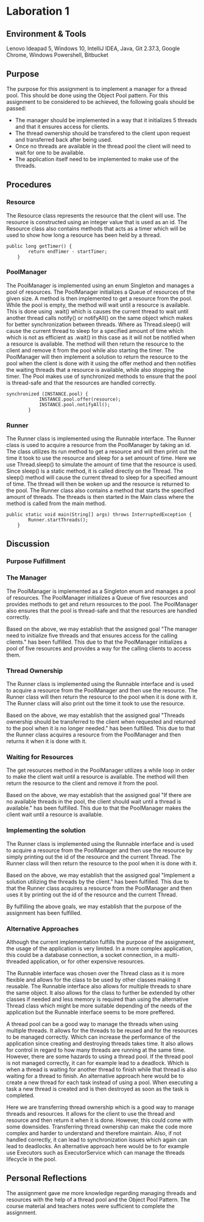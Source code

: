 # Laboration 1

## Environment & Tools
Lenovo Ideapad 5, Windows 10, IntelliJ IDEA, Java, Git 2.37.3, Google Chrome, Windows Powershell, Bitbucket

## Purpose
The purpose for this assignment is to implement a manager for a thread pool. This should be done using the Object Pool pattern.
For this assignment to be considered to be achieved, the following goals should be passed:
* The manager should be implemented in a way that it initializes 5 threads and that it ensures access for clients.
* The thread ownership should be transfered to the client upon request and transferred back after being used.
* Once no threads are available in the thread pool the client will need to wait for one to be available.
* The application itself need to be implemented to make use of the threads.


## Procedures

### Resource
The Resource class represents the resource that the client will use. The resource
is constructed using an integer value that is used as an id. The Resource class also contains methods that acts as a
timer which will be used to show how long a resource has been held by a thread.
```
public long getTimer() {
        return endTimer - startTimer;
    }
```

### PoolManager
The PoolManager is implemented using an enum Singleton and manages a pool of resources. The PoolManager initializes
a Queue of resources of the given size. A method is then implemented to get a resource from the pool. While the pool is
empty, the method will wait until a resource is available. This is done using .wait() which is causes the current thread to
wait until another thread calls notify() or notifyAll() on the same object which makes for better synchronization
between threads. Where as Thread.sleep() will cause the current thread to sleep for a specified amount of time which
which is not as efficient as .wait() in this case as it will not be notified when a resource is available.
The method will then return the resource to the client
and remove it from the pool while also starting the timer.
The PoolManager will then implement a solution to return the resource to the pool when the client is done with it using
the offer method and then notifies the waiting threads that a resource is available, while also stopping the timer.
The Pool makes use of synchronized methods to ensure that the pool is thread-safe and that the resources are handled
correctly.
```
synchronized (INSTANCE.pool) {
            INSTANCE.pool.offer(resource);
            INSTANCE.pool.notifyAll();
        }
```

### Runner
The Runner class is implemented using the Runnable interface. The Runner class is used to acquire a resource from the
PoolManager by taking an id. The class utilizes its run method to get a resource and will then print out the time it 
took to use the resource and sleep for a set amount of time. Here we use Thread.sleep() to simulate the amount of time
that the resource is used. Since sleep() is a static method, it is called directly on the Thread. 
The sleep() method will cause the current thread to sleep for a specified amount of time. The thread will then be woken
up and the resource is returned to the pool. The Runner class also contains a method that starts the specified amount of threads.
The threads is then started in the Main class where the method is called from the main method.
```
public static void main(String[] args) throws InterruptedException {
        Runner.startThreads();
    }
```

## Discussion
### Purpose Fulfillment

### The Manager
The PoolManager is implemented as a Singleton enum and manages a pool of resources. The PoolManager initializes a Queue
of five resources and provides methods to get and return resources to the pool. The PoolManager also ensures that the pool
is thread-safe and that the resources are handled correctly.

Based on the above, we may establish that the assigned goal "The manager need to initialize five threads and that ensures
access for the calling clients." has been fulfilled. This due to that the PoolManager initializes a pool of five resources
and provides a way for the calling clients to access them.

### Thread Ownership
The Runner class is implemented using the Runnable interface and is used to acquire a resource from the PoolManager and
then use the resource. The Runner class will then return the resource to the pool when it is done with it. The Runner class
will also print out the time it took to use the resource.

Based on the above, we may establish that the assigned goal "Threads ownership should be transferred to the client when
requested and returned to the pool when it is no longer needed." has been fulfilled. This due to that the Runner class
acquires a resource from the PoolManager and then returns it when it is done with it.

### Waiting for Resources
The get resources method in the PoolManager utilizes a while loop in order to make the client wait until a resource is
available. The method will then return the resource to the client and remove it from the pool.

Based on the above, we may establish that the assigned goal "If there are no available threads in the pool, the client
should wait until a thread is available." has been fulfilled. This due to that the PoolManager makes the client wait until
a resource is available.

### Implementing the solution
The Runner class is implemented using the Runnable interface and is used to acquire a resource from the PoolManager and
then use the resource by simply printing out the id of the resource and the current Thread.
The Runner class will then return the resource to the pool when it is done with it.

Based on the above, we may establish that the assigned goal "Implement a solution utilizing the threads by the client."
has been fulfilled. This due to that the Runner class acquires a resource from the PoolManager and then uses it by
printing out the id of the resource and the current Thread.

By fulfilling the above goals, we may establish that the purpose of the assignment has been fulfilled.

### Alternative Approaches
Although the current implementation fulfills the purpose of the assignment, the usage of the application
is very limited. In a more complex application, this could be a database connection, a socket connection, 
in a multi-threaded application, or for other expensive resources.

The Runnable interface was chosen over the Thread class as it is more flexible and allows for the class to be used
by other classes making it reusable. The Runnable interface also allows for multiple threads to share the same object.
It also allows for the class to further be extended by other classes if needed and less memory is required than
using the alternative Thread class which might be more suitable depending of the needs of the application but the 
Runnable interface seems to be more preffered.

A thread pool can be a good way to manage the threads when using multiple threads. It allows for the
threads to be reused and for the resources to be managed correctly. Which can increase the performance of the application
since creating and destroying threads takes time. It also allows for control in regard to how many threads are running
at the same time. However, there are some hazards to using a thread pool. If the thread pool is not managed correctly,
it can for example lead to a deadlock. Which is when a thread is waiting for another thread to finish while that thread
is also waiting for a thread to finish. An alternative approach here would be to create a new thread for each task
instead of using a pool. When executing a task a new thread is created and is then destroyed as soon as the task is completed.

Here we are transferring thread ownership which is a good way to manage threads and resources. It allows for the client
to use the thread and resource and then return it when it is done. 
However, this could come with some downsides. Transferring thread ownership can make the
code more complex and harder to understand and therefore maintain. Also, if not handled correctly, it can
lead to synchronization issues which again can lead to deadlocks. An alternative approach here would be to for example
use Executors such as ExecutorService which can manage the threads lifecycle in the pool.

## Personal Reflections
The assignment gave me more knowledge regarding managing threads and resources with the help of a thread pool and 
the Object Pool Pattern. The course material and teachers notes were sufficient to complete the assignment.


